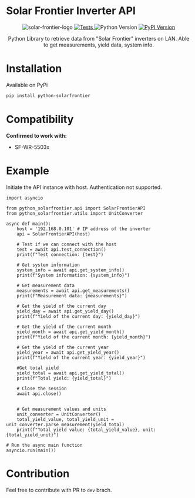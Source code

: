 # Solar Frontier Inverter API

<div align="center">

  <img src="https://github.com/ernestasga/python-solarfrontier/tree/main/images/solar-frontier-logo.png" alt="solar-frontier-logo" >

  <a href="https://github.com/ernestasga/python-solarfrontier/actions/workflows/test.yml">
    <img src="https://github.com/ernestasga/python-solarfrontier/actions/workflows/test.yml/badge.svg" alt="Tests">
  </a>
  <img src="https://img.shields.io/badge/python-3.8+-blue.svg" alt="Python Version">
  <a href="https://pypi.org/project/python-solarfrontier/">
    <img src="https://img.shields.io/pypi/v/python-solarfrontier.svg" alt="PyPI Version">
  </a>

</div>
<p align="center">
  Python Library to retrieve data from "Solar Frontier" inverters on LAN. Able to get measurements, yield data, system info.
</p>


# Installation
Available on PyPi
```bash
pip install python-solarfrontier
```

# Compatibility
**Confirmed to work with:**

* SF-WR-5503x

# Example
Initiate the API instance with host. Authentication not supported.

```
import asyncio

from python_solarfrontier.api import SolarFrontierAPI
from python_solarfrontier.utils import UnitConverter

async def main():
    host = '192.168.0.101' # IP address of the inverter
    api = SolarFrontierAPI(host)

    # Test if we can connect with the host
    test = await api.test_connection()
    print(f"Test connection: {test}")

    # Get system information
    system_info = await api.get_system_info()
    print(f"System information: {system_info}")

    # Get measurement data
    measurements = await api.get_measurements()
    print(f"Measurement data: {measurements}")

    # Get the yield of the current day
    yield_day = await api.get_yield_day()
    print(f"Yield of the current day: {yield_day}")

    # Get the yield of the current month
    yield_month = await api.get_yield_month()
    print(f"Yield of the current month: {yield_month}")

    # Get the yield of the current year
    yield_year = await api.get_yield_year()
    print(f"Yield of the current year: {yield_year}")

    #Get total yield
    yield_total = await api.get_yield_total()
    print(f"Total yield: {yield_total}")

    # Close the session
    await api.close()


    # Get measurement values and units
    unit_converter = UnitConverter()
    total_yield_value, total_yield_unit = unit_converter.parse_measurement(yield_total)
    print(f"Total yield value: {total_yield_value}, unit: {total_yield_unit}")

# Run the async main function
asyncio.run(main())
```

# Contribution
Feel free to contribute with PR to `dev` brach.
